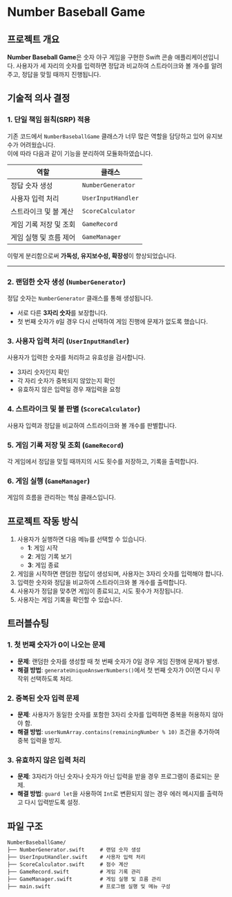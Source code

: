 # Number Baseball Game

## 프로젝트 개요

**Number Baseball Game**은 숫자 야구 게임을 구현한 Swift 콘솔 애플리케이션입니다.
사용자가 세 자리의 숫자를 입력하면 정답과 비교하여 스트라이크와 볼 개수를 알려주고, 정답을 맞힐 때까지 진행됩니다.

## 기술적 의사 결정

### 1. 단일 책임 원칙(SRP) 적용
기존 코드에서 `NumberBaseballGame` 클래스가 너무 많은 역할을 담당하고 있어 유지보수가 어려웠습니다.  
이에 따라 다음과 같이 기능을 분리하여 모듈화하였습니다.

| 역할 | 클래스 |
|------|--------|
| 정답 숫자 생성 | `NumberGenerator` |
| 사용자 입력 처리 | `UserInputHandler` |
| 스트라이크 및 볼 계산 | `ScoreCalculator` |
| 게임 기록 저장 및 조회 | `GameRecord` |
| 게임 실행 및 흐름 제어 | `GameManager` |

이렇게 분리함으로써 **가독성, 유지보수성, 확장성**이 향상되었습니다.

---

### 2. 랜덤한 숫자 생성 (`NumberGenerator`)
정답 숫자는 `NumberGenerator` 클래스를 통해 생성됩니다.  
- 서로 다른 **3자리 숫자**를 보장합니다.  
- 첫 번째 숫자가 `0`일 경우 다시 선택하여 게임 진행에 문제가 없도록 했습니다.

### 3. 사용자 입력 처리 (`UserInputHandler`)
사용자가 입력한 숫자를 처리하고 유효성을 검사합니다.
- 3자리 숫자인지 확인
- 각 자리 숫자가 중복되지 않았는지 확인
- 유효하지 않은 입력일 경우 재입력을 요청

### 4. 스트라이크 및 볼 판별 (`ScoreCalculator`)
사용자 입력과 정답을 비교하여 스트라이크와 볼 개수를 판별합니다.

### 5. 게임 기록 저장 및 조회 (`GameRecord`)
각 게임에서 정답을 맞힐 때까지의 시도 횟수를 저장하고, 기록을 출력합니다.

### 6. 게임 실행 (`GameManager`)
게임의 흐름을 관리하는 핵심 클래스입니다.

## 프로젝트 작동 방식

1. 사용자가 실행하면 다음 메뉴를 선택할 수 있습니다.
   - **1**: 게임 시작
   - **2**: 게임 기록 보기
   - **3**: 게임 종료
2. 게임을 시작하면 랜덤한 정답이 생성되며, 사용자는 3자리 숫자를 입력해야 합니다.
3. 입력한 숫자와 정답을 비교하여 스트라이크와 볼 개수를 출력합니다.
4. 사용자가 정답을 맞추면 게임이 종료되고, 시도 횟수가 저장됩니다.
5. 사용자는 게임 기록을 확인할 수 있습니다.

## 트러블슈팅

### 1. 첫 번째 숫자가 0이 나오는 문제
- **문제**: 랜덤한 숫자를 생성할 때 첫 번째 숫자가 0일 경우 게임 진행에 문제가 발생.
- **해결 방법**: `generateUniqueAnswerNumbers()`에서 첫 번째 숫자가 0이면 다시 무작위 선택하도록 처리.

### 2. 중복된 숫자 입력 문제
- **문제**: 사용자가 동일한 숫자를 포함한 3자리 숫자를 입력하면 중복을 허용하지 않아야 함.
- **해결 방법**: `userNumArray.contains(remainingNumber % 10)` 조건을 추가하여 중복 입력을 방지.

### 3. 유효하지 않은 입력 처리
- **문제**: 3자리가 아닌 숫자나 숫자가 아닌 입력을 받을 경우 프로그램이 종료되는 문제.
- **해결 방법**: `guard let`을 사용하여 `Int`로 변환되지 않는 경우 에러 메시지를 출력하고 다시 입력받도록 설정.

## 파일 구조
```
NumberBaseballGame/
├── NumberGenerator.swift     # 랜덤 숫자 생성
├── UserInputHandler.swift    # 사용자 입력 처리
├── ScoreCalculator.swift     # 점수 계산
├── GameRecord.swift          # 게임 기록 관리
├── GameManager.swift         # 게임 실행 및 흐름 관리
├── main.swift                # 프로그램 실행 및 메뉴 구성
```
